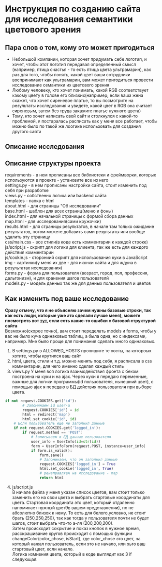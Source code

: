 # Инструкция по созданию сайта для исследования семантики цветового зрения
## Пара слов о том, кому это может пригодиться
* Небольшой компании, которая хочет придумать себе логотип, и хочет, чтобы этот логотип передавал определенный смысл
(например, птица счастья - то есть птица цвета ультрамарин), как раз для того, чтобы понять, какой цвет ваши сотрудники воспринимают как ультрамарин, вам может пригодиться провести исследование семантики их цветового зрения
* Любому человеку, кто хочет понимать, какой RGB соответствует какому цвету в голове его близких(например, если ваша жена скажет, что хочет
сиреневое платье, то вы посмотрите на результаты исследования и увидете, какой цвет в RGB она считает сиреневым, затем без труда закажите платье нужного цвета)
* Тому, кто хочет написать свой сайт и столкнулся с какой-то проблемой, я постаралась расписать как у меня все работает, чтобы можно было по такой же лоогике использовать для создания другого сайта
## Описание исследования
## Описание структуры проекта
requirements - в нем прописаны все библиотеки и фреймворки, которые используются в проекте - установите все из него   
settings.py - в нем прописаны настройки сайта, стоит изменить под себя при разработке  
views.py - собственно логика или backend сайта  
templates - папка с html  
about.html - для страницы "Об исследовании"  
base.html - шаблон для всех страниц(меню и фоны)  
index.html - для начальной страницы с формой сбора данных  
map.html - для исследования(сами кружочки)  
results.html - для страницы результатов, в начале там только ожидание результатов, потом можете добавить сами результаты или вообще удалить эту страницу  
css/main.css - все стили(в коде есть комментарии к каждой строке)  
js/script.js - скрипт для логики для клиента, так же есть для каждого действия комментарии  
js/cookie.js - сторониий скрипт для использования куки в JavaScript  
img - картинки(у меня их две - для иконки сайта и для ждуна в результатах исследования)  
forms.py - форма для пользователя (возраст, город, пол, профессия, дальтонизм), и для хранения шагов пользователй  
models.py - модель данных так же для данных пользователя и цветов  
## Как изменить под ваше исследование
__Сразу отмечу, что я не объясняю зачем нужны базовые строки, так как есть люди, которые уже это сделали лучше меня), можете посмотреть вот [тут](https://www.youtube.com/watch?v=L-FyeHQwo4U&list=PLDyJYA6aTY1nZ9fSGcsK4wqeu-xaJksQQ), если есть какие-то ошибки с базовой структурой сайта__  
Возможно(скорее точно), вам стоит переделать models и forms, чтобы у вас не было куча одинаковых таблиц, а была одна, но с индексами, например. Мне было проще для понимания сделать много одинаковых.  
1. В settings.py в ALLOWED_HOSTS пропишите те хосты, на котороых хотите, чтобы крутился ваш сайт
2. html, цвета, стили и т.д. можно менять под себя, я расписала в css комментарии, для чего именно сделал каждый стиль
3. views.py 
У меня вся логика взаимодействия фронта с беком построена на куки и на ajax. Через куки я передаю переменные, важные для логики программы(id пользователя, нынешний цвет), с помощью ajax я передаю в БД действия пользователя при выборе цвета.  
```python
if not request.COOKIES.get('id'):
        # Запоминаем id user-a
        request.COOKIES['id'] = id
        html = redirect('map')
        html.set_cookie('id', id)
    # Если пользователь еще не заполнил данные
    if not request.COOKIES.get('logged_in'):
        if request.method == 'POST':
            # Записываем в БД данные пользователя
            user_info = UserInfo(id=str(id))
            form = UserInfoForm(request.POST, instance=user_info)
            if form.is_valid():
                form.save()
                # Запоминаем, что он заполнил данные
                request.COOKIES['logged_in'] = True
                html.set_cookie('logged_in', True)
                # ренаправляем на исследование - map
                return html
```
4. js/script.js  
В начале файла у меня указан список цветов, вам стоит только заменить его на свои цвета и выбрать стартовые координаты для цвета. Стартовая координата это цвет, который отдаленно напоминает нужный цвет9в вашем представлении), но не абсолютно близок к нему. То есть для белого,условно, не стоит брать (250,250,250), так как тогда у пользователя почти не будет шагов, стоит выбрать что-то а-ля (200,200,200).  
Затем происходит сокрытие и показ кнопок в нужное время, расскрашивание кругов происходит с помощью функции changeColor(color_chose, isStart), где color_chose это цвет, на который нажал пользователь, если это не начало, или эьто ваш стартовый цвет, если начало.  
Логика измнения цвета, который в коде выглядит как 3 if следующая:
